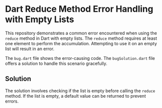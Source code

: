 # Dart Reduce Method Error Handling with Empty Lists

This repository demonstrates a common error encountered when using the `reduce` method in Dart with empty lists. The `reduce` method requires at least one element to perform the accumulation.  Attempting to use it on an empty list will result in an error.

The `bug.dart` file shows the error-causing code. The `bugSolution.dart` file offers a solution to handle this scenario gracefully.

## Solution

The solution involves checking if the list is empty before calling the `reduce` method. If the list is empty, a default value can be returned to prevent errors.